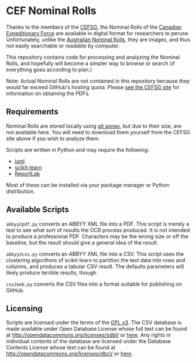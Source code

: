CEF Nominal Rolls
=================

Thanks to the members of the [CEFSG](http://cefresearch.ca/), the Nominal
Rolls of the [Canadian Expeditionary
Force](http://en.wikipedia.org/wiki/Canadian_Expeditionary_Force) are
available in digital format for researchers to peruse. Unfortunately, unlike
the [Australian Nominal
Rolls](http://www.awm.gov.au/people/roll-search/nominal_rolls/first_world_war/),
they are images, and thus not easily searchable or readable by computer.

This repository contains code for processing and analyzing the Nominal Rolls,
and hopefully will become a simpler way to browse or search (if everything goes
according to plan.)

Note: Actual Nominal Rolls are not contained in this repository because they
would far exceed GitHub's hosting quota. Please [see the CEFSG
site](http://cefresearch.ca/wiki/index.php/Nominal_Rolls) for information on
obtaining the PDFs.

Requirements
------------

Nominal Rolls are stored locally using [git
annex](https://git-annex.branchable.com/), but due to their size, are not
available here. You will need to download them yourself from the CEFSG site
above if you wish to analyze them.

Scripts are written in Python and may require the following:
  * [lxml](http://lxml.de/)
  * [scikit-learn](http://scikit-learn.org/)
  * [ReportLab](http://www.reportlab.com/opensource/)

Most of these can be installed via your package manager or Python distribution.

Available Scripts
-----------------

`abbyy2pdf.py` converts an ABBYY XML file into a PDF. This script is merely a
test to see what sort of results the OCR process produced. It is not intended
to produce a professional PDF. Characters may be the wrong size or off the
baseline, but the result should give a general idea of the result.

`abbyy2csv.py` converts an ABBYY XML file into a CSV. This script uses the
clustering algorithms of scikit-learn to partition the text data into rows and
columns, and produces a tabular CSV result. The defaults parameters will
likely produce terrible results, though.

`csv2web.py` converts the CSV files into a format suitable for publishing on
GitHub.

Licensing
---------

Scripts are licensed under the terms of the [GPL v3](gpl-3.0.txt). The CSV
database is made available under Open Database License whose full text can be
found at http://opendatacommons.org/licenses/odbl/ or [here](odbl-10.txt). Any
rights in individual contents of the database are licensed under the Database
Contents License whose text can be found at
http://opendatacommons.org/licenses/dbcl/ or [here](dbcl-10.txt).
